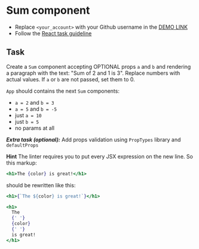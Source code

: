 # Sum component
- Replace `<your_account>` with your Github username in the [DEMO LINK](https://DarinaSavytska.github.io/react_sum/)
- Follow the [React task guideline](https://github.com/mate-academy/react_task-guideline#react-tasks-guideline)

## Task
Create a `Sum` component accepting OPTIONAL props `a` and `b` and rendering
a paragraph with the text: "Sum of 2 and 1 is 3". Replace numbers with actual
values. If `a` or `b` are not passed, set them to 0.

`App` should contains the next `Sum` components:
- `a = 2` and `b = 3`
- `a = 5` and `b = -5`
- just `a = 10`
- just `b = 5`
- no params at all

***Extra task (optional):***
Add props validation using `PropTypes` library and `defaultProps`

**Hint**
The linter requires you to put every JSX expression on the new line. So this
markup:
```jsx
<h1>The {color} is great!</h1>
```
should be rewritten like this:
```jsx
<h1>{`The ${color} is great!`}</h1>
```
```jsx
<h1>
  The
  {' '}
  {color}
  {' '}
  is great!
</h1>
```
